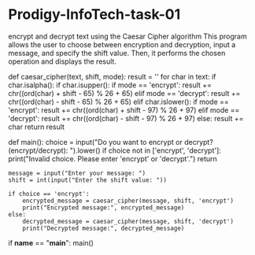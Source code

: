 # Prodigy-InfoTech-task-01
encrypt and decrypt text using the Caesar Cipher algorithm
This program allows the user to choose between encryption and decryption, input a message, and specify the shift value. Then, it performs the chosen operation and displays the result.

def caesar_cipher(text, shift, mode):
    result = ''
    for char in text:
        if char.isalpha():
            if char.isupper():
                if mode == 'encrypt':
                    result += chr((ord(char) + shift - 65) % 26 + 65)
                elif mode == 'decrypt':
                    result += chr((ord(char) - shift - 65) % 26 + 65)
            elif char.islower():
                if mode == 'encrypt':
                    result += chr((ord(char) + shift - 97) % 26 + 97)
                elif mode == 'decrypt':
                    result += chr((ord(char) - shift - 97) % 26 + 97)
        else:
            result += char
    return result

def main():
    choice = input("Do you want to encrypt or decrypt? (encrypt/decrypt): ").lower()
    if choice not in ['encrypt', 'decrypt']:
        print("Invalid choice. Please enter 'encrypt' or 'decrypt'.")
        return

    message = input("Enter your message: ")
    shift = int(input("Enter the shift value: "))

    if choice == 'encrypt':
        encrypted_message = caesar_cipher(message, shift, 'encrypt')
        print("Encrypted message:", encrypted_message)
    else:
        decrypted_message = caesar_cipher(message, shift, 'decrypt')
        print("Decrypted message:", decrypted_message)

if __name__ == "__main__":
    main()

